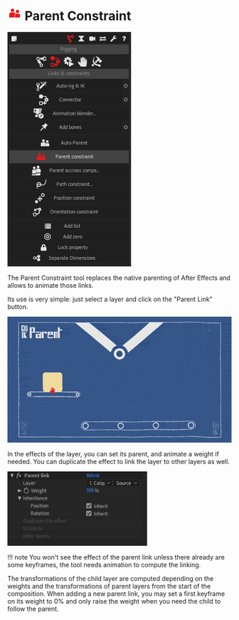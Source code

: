 # ![parent constraint icon](img/duik-icons/parent-icon-r.png) Parent Constraint

![Parent Constraint](img\duik-screenshots\S-Rigging\S-Rigging-Links&Constraints\ParentConstraint.PNG)

The Parent Constraint tool replaces the native parenting of After Effects and allows to animate those links.

Its use is very simple: just select a layer and click on the "Parent Link" button.

![Parent Animation](img/examples/parent-2.gif)

In the effects of the layer, you can set its parent, and animate a weight if needed. You can duplicate the effect to link the layer to other layers as well.

![Parent Constraint effect](img\duik-screenshots\S-Rigging\S-Rigging-Links&Constraints\ParentConstraint-effect.PNG)

!!! note
    You won't see the effect of the parent link unless there already are some keyframes, the tool needs animation to compute the linking.

The transformations of the child layer are computed depending on the weights and the transformations of parent layers from the start of the composition. When adding a new parent link, you may set a first keyframe on its weight to 0% and only raise the weight when you need the child to follow the parent.
